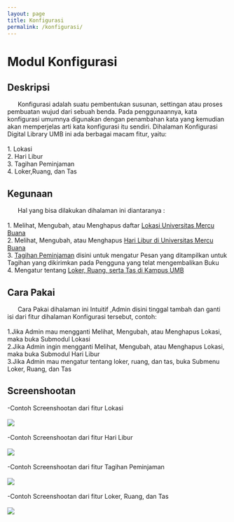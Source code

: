 ```yaml
---
layout: page
title: Konfigurasi
permalink: /konfigurasi/
---
```

# Modul Konfigurasi

##  Deskripsi
&nbsp; &nbsp; &nbsp; Konfigurasi adalah suatu pembentukan susunan, settingan atau proses pembuatan wujud dari sebuah benda. Pada penggunaannya, kata konfigurasi umumnya digunakan dengan penambahan kata yang kemudian akan memperjelas arti kata konfigurasi itu sendiri. Dihalaman Konfigurasi Digital Library UMB ini ada berbagai macam fitur, yaitu:<br>
<br>1. Lokasi
<br>2. Hari Libur
<br>3. Tagihan Peminjaman
<br>4. Loker,Ruang, dan Tas

##  Kegunaan
&nbsp; &nbsp; &nbsp; Hal yang bisa dilakukan dihalaman ini diantaranya : <br>
<br>1. Melihat, Mengubah, atau Menghapus daftar <a href="https://umb.lib-sys.id/index.php?menu=config&action=location">Lokasi Universitas Mercu Buana</a>
<br>2. Melihat, Mengubah, atau Menghapus <a href="https://umb.lib-sys.id/index.php?menu=config&action=holiday">Hari Libur di Universitas Mercu Buana</a>
<br>3. <a href="https://umb.lib-sys.id/index.php?menu=config&action=billing">Tagihan Peminjaman</a> disini untuk mengatur Pesan yang ditampilkan untuk Tagihan yang dikirimkan pada Pengguna yang telat mengembalikan Buku
<br>4. Mengatur tentang <a href="https://umb.lib-sys.id/index.php?menu=config&action=locker">Loker, Ruang, serta Tas di Kampus UMB</a>

##  Cara Pakai
&nbsp; &nbsp; &nbsp; Cara Pakai dihalaman ini Intuitif ,Admin disini tinggal tambah dan ganti isi dari fitur dihalaman Konfigurasi tersebut, contoh:<br>
<br>1.Jika Admin mau mengganti Melihat, Mengubah, atau Menghapus Lokasi, maka buka Submodul Lokasi
<br>2.Jika Admin ingin mengganti Melihat, Mengubah, atau Menghapus Lokasi, maka buka Submodul Hari Libur
<br>3.Jika Admin mau mengatur tentang loker, ruang, dan tas, buka Submenu Loker, Ruang, dan Tas 


##  Screenshootan
 -Contoh Screenshootan dari fitur Lokasi 
<br><br><img src="{{site.baseurl}}/assets/img/lokasi.png"><br><br>
 -Contoh Screenshootan dari fitur Hari Libur
<br><br><img src="{{site.baseurl}}/assets/img/libur.png"><br><br>
 -Contoh Screenshootan dari fitur Tagihan Peminjaman
<br><br><img src="{{site.baseurl}}/assets/img/tagihan.png"><br><br>
 -Contoh Screenshootan dari fitur Loker, Ruang, dan Tas
<br><br><img src="{{site.baseurl}}/assets/img/loker.png"><br><br>